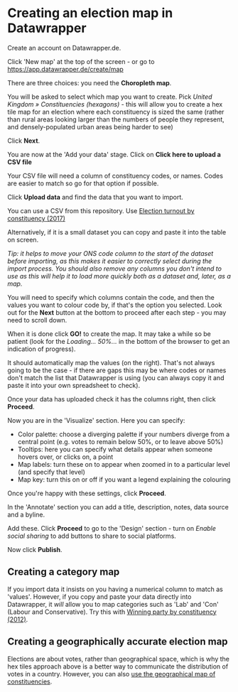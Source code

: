 # Creating an election map in Datawrapper

Create an account on Datawrapper.de.

Click 'New map' at the top of the screen - or go to https://app.datawrapper.de/create/map

There are three choices: you need the **Choropleth map**.

You will be asked to select which map you want to create. Pick *United Kingdom » Constituencies (hexagons)* - this will allow you to create a hex tile map for an election where each constituency is sized the same (rather than rural areas looking larger than the numbers of people they represent, and densely-populated urban areas being harder to see)

Click **Next**.

You are now at the 'Add your data' stage. Click on **Click here to upload a CSV file**

Your CSV file will need a column of constituency codes, or names. Codes are easier to match so go for that option if possible.

Click **Upload data** and find the data that you want to import.

You can use a CSV from this repository. Use [Election turnout by constituency (2017)](https://github.com/paulbradshaw/MED7373-Data-Journalism/blob/master/mapping/datasets/2017electionturnout.csv)

Alternatively, if it is a small dataset you can copy and paste it into the table on screen.

*Tip: it helps to move your ONS code column to the start of the dataset before importing, as this makes it easier to correctly select during the import process. You should also remove any columns you don't intend to use as this will help it to load more quickly both as a dataset and, later, as a map.*

You will need to specify which columns contain the code, and then the values you want to colour code by, if that's the option you selected. Look out for the **Next** button at the bottom to proceed after each step - you may need to scroll down.

When it is done click **GO!** to create the map. It may take a while so be patient (look for the *Loading... 50%...* in the bottom of the browser to get an indication of progress).

It should automatically map the values (on the right). That's not always going to be the case - if there are gaps this may be where codes or names don't match the list that Datawrapper is using (you can always copy it and paste it into your own spreadsheet to check).

Once your data has uploaded check it has the columns right, then click **Proceed**.

Now you are in the 'Visualize' section. Here you can specify:

* Color palette: choose a diverging palette if your numbers diverge from a central point (e.g. votes to remain below 50%, or to leave above 50%)
* Tooltips: here you can specify what details appear when someone hovers over, or clicks on, a point
* Map labels: turn these on to appear when zoomed in to a particular level (and specify that level)
* Map key: turn this on or off if you want a legend explaining the colouring

Once you're happy with these settings, click **Proceed**.

In the 'Annotate' section you can add a title, description, notes, data source and a byline.

Add these. Click **Proceed** to go to the 'Design' section - turn on *Enable social sharing* to add buttons to share to social platforms.

Now click **Publish**.

## Creating a category map

If you import data it insists on you having a numerical column to match as 'values'. However, if you copy and paste your data directly into Datawrapper, it *will* allow you to map categories such as 'Lab' and 'Con' (Labour and Conservative). Try this with [Winning party by constituency (2012)](https://github.com/paulbradshaw/MED7373-Data-Journalism/blob/master/mapping/datasets/electionwinners2012.csv).


## Creating a geographically accurate election map

Elections are about votes, rather than geographical space, which is why the hex tiles approach above is a better way to communicate the distribution of votes in a country. However, you can also [use the geographical map of constituencies](https://blog.datawrapper.de/new-uk-election-maps-in-datawrapper/).
